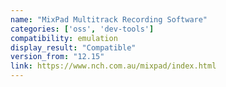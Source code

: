 ```yaml
---
name: "MixPad Multitrack Recording Software"
categories: ['oss', 'dev-tools']
compatibility: emulation
display_result: "Compatible"
version_from: "12.15"
link: https://www.nch.com.au/mixpad/index.html
---
```

